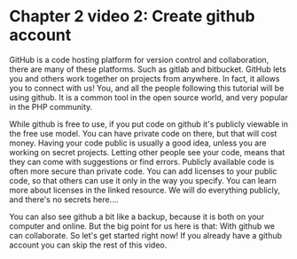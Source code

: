 # Chapter 2 video 2: Create github account
GitHub is a code hosting platform for version control and collaboration, there are many of these platforms. Such as gitlab and bitbucket. GitHub lets you and others work together on projects from anywhere. In fact, it allows you to connect with us! You, and all the people following this tutorial will be using github. It is a common tool in the open source world, and very popular in the PHP community. 

While github is free to use, if you put code on github it's publicly viewable in the free use model. You can have private code on there, but that will cost money. Having your code public is usually a good idea, unless you are working on secret projects. Letting other people see your code, means that they can come with suggestions or find errors. Publicly available code is often more secure than private code. You can add licenses to your public code, so that others can use it only in the way you specify. You can learn more about licenses in the linked resource. We will do everything publicly, and there's no secrets here....

You can also see github a bit like a backup, because it is both on your computer and online. But the big point for us here is that: With github we can collaborate. So let's get started right now! If you already have a github account you can skip the rest of this video. 

<live show how to create github account> 